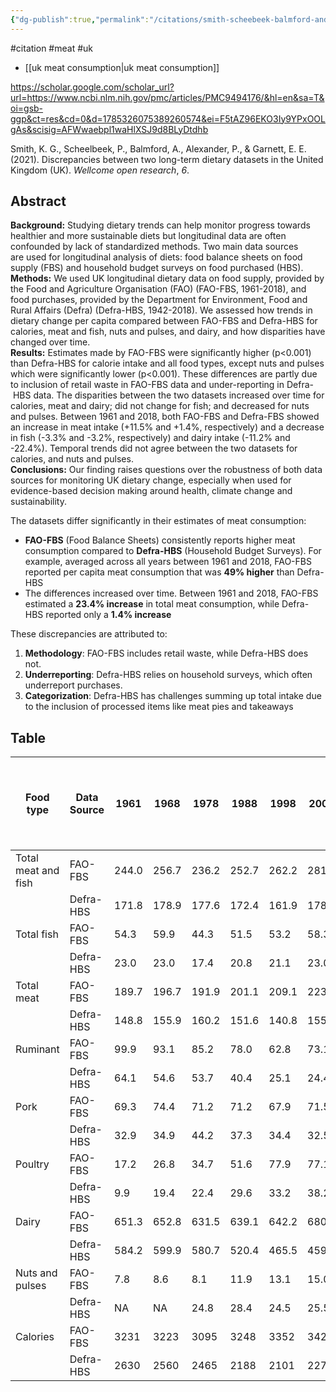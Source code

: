 ```yaml
---
{"dg-publish":true,"permalink":"/citations/smith-scheebeek-balmford-and-garnett-2021/","created":"2024-11-22T14:54:30.594+00:00","updated":"2025-09-28T23:48:51.229+01:00"}
---
```


#citation #meat #uk 

- [[uk meat consumption\|uk meat consumption]]

https://scholar.google.com/scholar_url?url=https://www.ncbi.nlm.nih.gov/pmc/articles/PMC9494176/&hl=en&sa=T&oi=gsb-ggp&ct=res&cd=0&d=1785326075389260574&ei=F5tAZ96EKO3Iy9YPxOOLgAs&scisig=AFWwaebpl1waHlXSJ9d8BLyDtdhb

Smith, K. G., Scheelbeek, P., Balmford, A., Alexander, P., & Garnett, E. E. (2021). Discrepancies between two long-term dietary datasets in the United Kingdom (UK). _Wellcome open research_, _6_.
## Abstract

**Background:** Studying dietary trends can help monitor progress towards healthier and more sustainable diets but longitudinal data are often confounded by lack of standardized methods. Two main data sources are used for longitudinal analysis of diets: food balance sheets on food supply (FBS) and household budget surveys on food purchased (HBS).  
**Methods:** We used UK longitudinal dietary data on food supply, provided by the Food and Agriculture Organisation (FAO) (FAO-FBS, 1961-2018), and food purchases, provided by the Department for Environment, Food and Rural Affairs (Defra) (Defra-HBS, 1942-2018). We assessed how trends in dietary change per capita compared between FAO-FBS and Defra-HBS for calories, meat and fish, nuts and pulses, and dairy, and how disparities have changed over time.  
**Results:** Estimates made by FAO-FBS were significantly higher (p<0.001) than Defra-HBS for calorie intake and all food types, except nuts and pulses which were significantly lower (p<0.001). These differences are partly due to inclusion of retail waste in FAO-FBS data and under-reporting in Defra- HBS data. The disparities between the two datasets increased over time for calories, meat and dairy; did not change for fish; and decreased for nuts and pulses. Between 1961 and 2018, both FAO-FBS and Defra-FBS showed an increase in meat intake (+11.5% and +1.4%, respectively) and a decrease in fish (-3.3% and -3.2%, respectively) and dairy intake (-11.2% and -22.4%). Temporal trends did not agree between the two datasets for calories, and nuts and pulses.  
**Conclusions:** Our finding raises questions over the robustness of both data sources for monitoring UK dietary change, especially when used for evidence-based decision making around health, climate change and sustainability.

The datasets differ significantly in their estimates of meat consumption:

- **FAO-FBS** (Food Balance Sheets) consistently reports higher meat consumption compared to **Defra-HBS** (Household Budget Surveys). For example, averaged across all years between 1961 and 2018, FAO-FBS reported per capita meat consumption that was **49% higher** than Defra-HBS
- The differences increased over time. Between 1961 and 2018, FAO-FBS estimated a **23.4% increase** in total meat consumption, while Defra-HBS reported only a **1.4% increase**  

These discrepancies are attributed to:
1. **Methodology**: FAO-FBS includes retail waste, while Defra-HBS does not.
2. **Underreporting**: Defra-HBS relies on household surveys, which often underreport purchases.
3. **Categorization**: Defra-HBS has challenges summing up total intake due to the inclusion of processed items like meat pies and takeaways
## Table

| Food type           | Data Source | 1961  | 1968  | 1978  | 1988  | 1998  | 2008  | 2018  | Change between 1961 and 2018 in grams (%) | Change between 2008 and 2018 in grams (%) |
| ------------------- | ----------- | ----- | ----- | ----- | ----- | ----- | ----- | ----- | ----------------------------------------- | ----------------------------------------- |
| Total meat and fish | FAO-FBS     | 244.0 | 256.7 | 236.2 | 252.7 | 262.2 | 281.6 | 284.2 | 40.2 (16.5%)                              | 2.7 (0.9%)                                |
|                     | Defra-HBS   | 171.8 | 178.9 | 177.6 | 172.4 | 161.9 | 178.5 | 170.7 | -1.1 (-0.6%)                              | -7.8 (-4.4%)                              |
| Total fish          | FAO-FBS     | 54.3  | 59.9  | 44.3  | 51.5  | 53.2  | 58.3  | 50.5  | -3.8 (-7.1%)                              | -7.8 (-13.4%)                             |
|                     | Defra-HBS   | 23.0  | 23.0  | 17.4  | 20.8  | 21.1  | 23.0  | 19.8  | -3.2 (-13.9%)                             | -3.2 (-13.9%)                             |
| Total meat          | FAO-FBS     | 189.7 | 196.7 | 191.9 | 201.1 | 209.1 | 223.3 | 234.2 | 44.5 (23.4%)                              | 10.9 (4.9%)                               |
|                     | Defra-HBS   | 148.8 | 155.9 | 160.2 | 151.6 | 140.8 | 155.5 | 150.9 | 2.1 (1.4%)                                | -4.6 (-3.0%)                              |
| Ruminant            | FAO-FBS     | 99.9  | 93.1  | 85.2  | 78.0  | 62.8  | 73.1  | 61.5  | -38.3 (-38.4%)                            | -11.5 (-15.8%)                            |
|                     | Defra-HBS   | 64.1  | 54.6  | 53.7  | 40.4  | 25.1  | 24.4  | 20.9  | -43.2 (-67.4%)                            | -3.5 (-14.3%)                             |
| Pork                | FAO-FBS     | 69.3  | 74.4  | 71.2  | 71.2  | 67.9  | 71.5  | 72.7  | 3.4 (5.0%)                                | 1.3 (1.8%)                                |
|                     | Defra-HBS   | 32.9  | 34.9  | 44.2  | 37.3  | 34.4  | 32.5  | 29.2  | -3.7 (-11.2%)                             | -3.3 (-10.2%)                             |
| Poultry             | FAO-FBS     | 17.2  | 26.8  | 34.7  | 51.6  | 77.9  | 77.1  | 97.4  | 80.2 (465.5%)                             | 20.3 (26.3%)                              |
|                     | Defra-HBS   | 9.9   | 19.4  | 22.4  | 29.6  | 33.2  | 38.2  | 37.4  | 27.5 (277.8%)                             | -0.8 (-2.1%)                              |
| Dairy               | FAO-FBS     | 651.3 | 652.8 | 631.5 | 639.1 | 642.2 | 680.3 | 640.2 | -11.2 (-1.7%)                             | -40.2 (-5.9%)                             |
|                     | Defra-HBS   | 584.2 | 599.9 | 580.7 | 520.4 | 465.5 | 459.5 | 453.2 | -131.0 (-22.4%)                           | -6.3 (-1.4%)                              |
| Nuts and pulses     | FAO-FBS     | 7.8   | 8.6   | 8.1   | 11.9  | 13.1  | 15.0  | 15.9  | 8.1 (103.2%)                              | 0.9 (5.9%)                                |
|                     | Defra-HBS   | NA    | NA    | 24.8  | 28.4  | 24.5  | 25.5  | 26.5  | NA                                        | 1.0 (3.9%)                                |
| Calories            | FAO-FBS     | 3231  | 3223  | 3095  | 3248  | 3352  | 3422  | 3342  | 110.8 (3.4%)                              | 80.2 (-2.3%)                              |
|                     | Defra-HBS   | 2630  | 2560  | 2465  | 2188  | 2101  | 2276  | 2175  | -455 (-17.3%)                             | -101 (-4.4%)                              |
